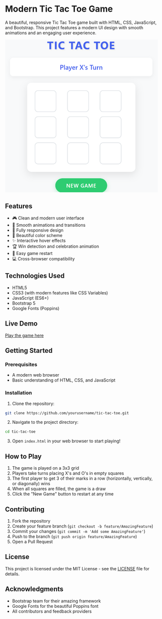 # Modern Tic Tac Toe Game

A beautiful, responsive Tic Tac Toe game built with HTML, CSS, JavaScript, and Bootstrap. This project features a modern UI design with smooth animations and an engaging user experience.

![Tic Tac Toe Preview](preview.png)

## Features

- 🎮 Clean and modern user interface
- 🎯 Smooth animations and transitions
- 📱 Fully responsive design
- 🎨 Beautiful color scheme
- ✨ Interactive hover effects
- 🏆 Win detection and celebration animation
- 🔄 Easy game restart
- 💻 Cross-browser compatibility

## Technologies Used

- HTML5
- CSS3 (with modern features like CSS Variables)
- JavaScript (ES6+)
- Bootstrap 5
- Google Fonts (Poppins)

## Live Demo

[Play the game here](https://yourusername.github.io/tic-tac-toe) <!-- Replace with your actual GitHub Pages URL -->

## Getting Started

### Prerequisites

- A modern web browser
- Basic understanding of HTML, CSS, and JavaScript

### Installation

1. Clone the repository:
```bash
git clone https://github.com/yourusername/tic-tac-toe.git
```

2. Navigate to the project directory:
```bash
cd tic-tac-toe
```

3. Open `index.html` in your web browser to start playing!

## How to Play

1. The game is played on a 3x3 grid
2. Players take turns placing X's and O's in empty squares
3. The first player to get 3 of their marks in a row (horizontally, vertically, or diagonally) wins
4. When all squares are filled, the game is a draw
5. Click the "New Game" button to restart at any time

## Contributing

1. Fork the repository
2. Create your feature branch (`git checkout -b feature/AmazingFeature`)
3. Commit your changes (`git commit -m 'Add some AmazingFeature'`)
4. Push to the branch (`git push origin feature/AmazingFeature`)
5. Open a Pull Request

## License

This project is licensed under the MIT License - see the [LICENSE](LICENSE) file for details.

## Acknowledgments

- Bootstrap team for their amazing framework
- Google Fonts for the beautiful Poppins font
- All contributors and feedback providers 